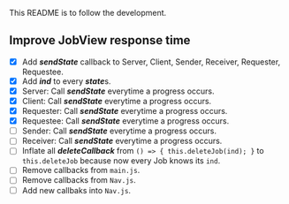 This README is to follow the development.

## Improve JobView response time
- [x] Add ***sendState*** callback to Server, Client, Sender, Receiver, Requester, Requestee.
- [x] Add ***ind*** to every ***state***s.
- [x] Server: Call ***sendState*** everytime a progress occurs.
- [x] Client: Call ***sendState*** everytime a progress occurs.
- [x] Requester: Call ***sendState*** everytime a progress occurs.
- [x] Requestee: Call ***sendState*** everytime a progress occurs.
- [ ] Sender: Call ***sendState*** everytime a progress occurs.
- [ ] Receiver: Call ***sendState*** everytime a progress occurs.
- [ ] Inflate all ***deleteCallback*** from `() => { this.deleteJob(ind); }` to `this.deleteJob` because now every Job knows its `ind`.
- [ ] Remove callbacks from `main.js`.
- [ ] Remove callbacks from `Nav.js`.
- [ ] Add new callbaks into `Nav.js`.
